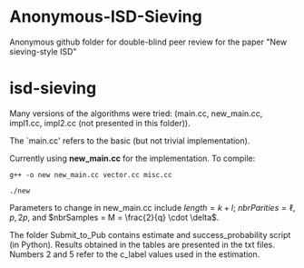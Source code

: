 # Anonymous-ISD-Sieving
Anonymous github folder for double-blind peer review for the paper "New sieving-style ISD"

# isd-sieving
Many versions of the algorithms were tried: (main.cc, new_main.cc, impl1.cc, impl2.cc (not presented in this folder)).

The `main.cc' refers to the basic (but not trivial implementation).

Currently using **new_main.cc** for the implementation. To compile: 

``` g++ -o new new_main.cc vector.cc misc.cc ```

``` ./new ```

Parameters to change in new_main.cc include $length = k+ l$; $nbrParities = \ell$, $p, 2p$, and $nbrSamples = M = \frac{2}{q} \cdot \delta$.

The folder Submit_to_Pub contains estimate and success_probability script (in Python). Results obtained in the tables are presented in the txt files. Numbers 2 and 5 refer to the c_label values used in the estimation. 

